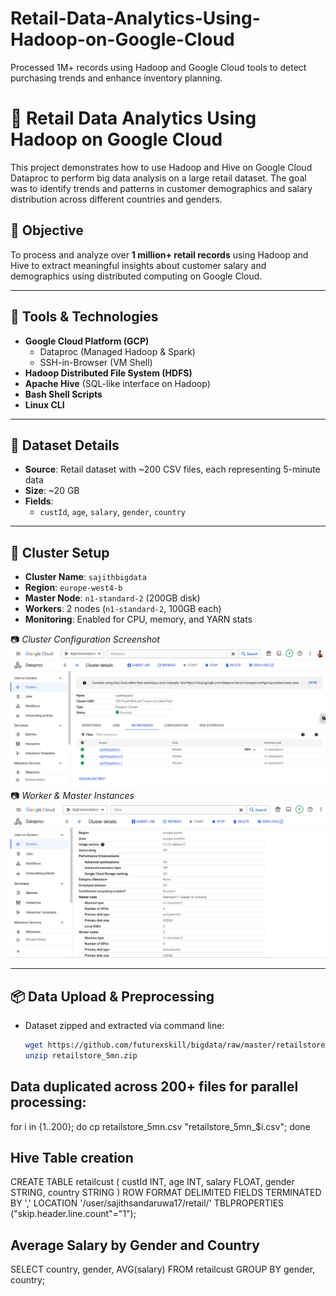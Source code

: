# Retail-Data-Analytics-Using-Hadoop-on-Google-Cloud
Processed 1M+ records using Hadoop and Google Cloud tools to detect purchasing trends and enhance inventory planning.
# 🛒 Retail Data Analytics Using Hadoop on Google Cloud

This project demonstrates how to use Hadoop and Hive on Google Cloud Dataproc to perform big data analysis on a large retail dataset. The goal was to identify trends and patterns in customer demographics and salary distribution across different countries and genders.

## 🎯 Objective

To process and analyze over **1 million+ retail records** using Hadoop and Hive to extract meaningful insights about customer salary and demographics using distributed computing on Google Cloud.

---

## 🔧 Tools & Technologies

- **Google Cloud Platform (GCP)**
  - Dataproc (Managed Hadoop & Spark)
  - SSH-in-Browser (VM Shell)
- **Hadoop Distributed File System (HDFS)**
- **Apache Hive** (SQL-like interface on Hadoop)
- **Bash Shell Scripts**
- **Linux CLI**

---

## 📁 Dataset Details

- **Source**: Retail dataset with ~200 CSV files, each representing 5-minute data
- **Size**: ~20 GB
- **Fields**:
  - `custId`, `age`, `salary`, `gender`, `country`

---

## 🧱 Cluster Setup

- **Cluster Name**: `sajithbigdata`
- **Region**: `europe-west4-b`
- **Master Node**: `n1-standard-2` (200GB disk)
- **Workers**: 2 nodes (`n1-standard-2`, 100GB each)
- **Monitoring**: Enabled for CPU, memory, and YARN stats

📷 _Cluster Configuration Screenshot_  
![Cluster Info](Cluster%20Details%201.png)  
📷 _Worker & Master Instances_  
![Cluster VMs](Cluster%20details%202.png)

---

## 📦 Data Upload & Preprocessing

- Dataset zipped and extracted via command line:
  ```bash
  wget https://github.com/futurexskill/bigdata/raw/master/retailstore_5mn.zip
  unzip retailstore_5mn.zip
## Data duplicated across 200+ files for parallel processing:

for i in {1..200}; do cp retailstore_5mn.csv "retailstore_5mn_$i.csv"; done
## Hive Table creation

CREATE TABLE retailcust (
  custId INT, 
  age INT, 
  salary FLOAT, 
  gender STRING, 
  country STRING
)
ROW FORMAT DELIMITED 
FIELDS TERMINATED BY ',' 
LOCATION '/user/sajithsandaruwa17/retail/'
TBLPROPERTIES ("skip.header.line.count"="1");


## Average Salary by Gender and Country

SELECT country, gender, AVG(salary) 
FROM retailcust 
GROUP BY gender, country;
